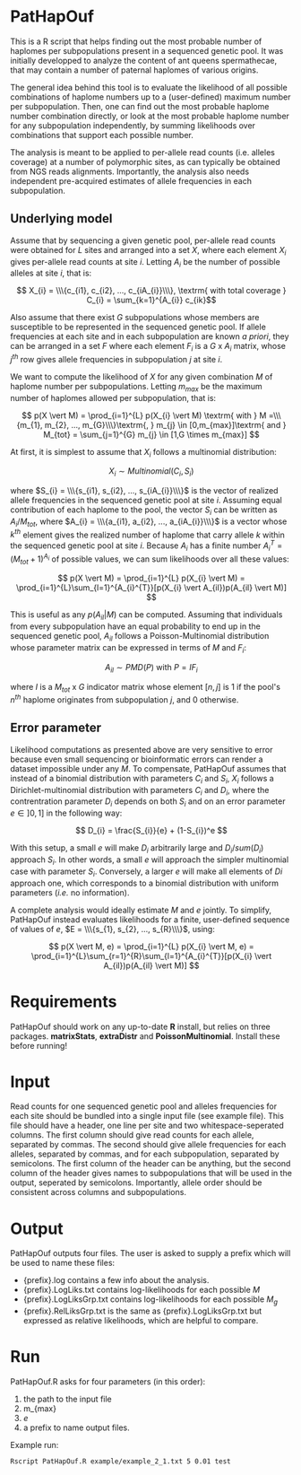 # PatHapOuf

This is a R script that helps finding out the most probable number of haplomes per subpopulations present in a sequenced genetic pool. It was initially developped to analyze the content of ant queens spermathecae, that may contain a number of paternal haplomes of various origins. 

The general idea behind this tool is to evaluate the likelihood of all possible combinations of haplome numbers up to a (user-defined) maximum number per subpopulation. Then, one can find out the most probable haplome number combination directly, or look at the most probable haplome number for any subpopulation independently, by summing likelihoods over combinations that support each possible number.

The analysis is meant to be applied to per-allele read counts (i.e. alleles coverage) at a number of polymorphic sites, as can typically be obtained from NGS reads alignments. Importantly, the analysis also needs independent pre-acquired estimates of allele frequencies in each subpopulation.

## Underlying model

Assume that by sequencing a given genetic pool, per-allele read counts were obtained for $L$ sites and arranged into a set $X$, where each element $X_{i}$ gives per-allele read counts at site $i$. Letting $A_{i}$ be the number of possible alleles at site $i$, that is: 

$$ X_{i} = \\\{c_{i1}, c_{i2}, ..., c_{iA_{i}}\\\}, \textrm{ with total coverage } C_{i} = \sum_{k=1}^{A_{i}} c_{ik}$$

Also assume that there exist $G$ subpopulations whose members are susceptible to be represented in the sequenced genetic pool. If allele frequencies at each site and in each subpopulation are known *a priori*, they can be arranged in a set $F$ where each element $F_{i}$ is a $G$ x $A_{i}$ matrix, whose $j^{th}$ row gives allele frequencies in subpopulation $j$ at site $i$.

We want to compute the likelihood of $X$ for any given combination $M$ of haplome number per subpopulations. Letting $m_{max}$ be the maximum number of haplomes allowed per subpopulation, that is:

$$ p(X \vert M) = \prod_{i=1}^{L} p(X_{i} \vert M) \textrm{  with  } M =\\\{m_{1}, m_{2}, ..., m_{G}\\\}\textrm{, } m_{j} \in [0,m_{max}]\textrm{ and } M_{tot} = \sum_{j=1}^{G} m_{j} \in [1,G \times m_{max}] $$

At first, it is simplest to assume that $X_{i}$ follows a multinomial distribution:

$$ X_{i} \sim Multinomial(C_{i}, S_{i})$$

where $S_{i} = \\\{s_{i1}, s_{i2}, ..., s_{iA_{i}}\\\}$ is the vector of realized allele frequencies in the sequenced genetic pool at site $i$. Assuming equal contribution of each haplome to the pool, the vector $S_{i}$ can be written as $A_{i}/M_{tot}$, where $A_{i} = \\\{a_{i1}, a_{i2}, ..., a_{iA_{i}}\\\}$ is a vector whose $k^{th}$ element gives the realized number of haplome that carry allele $k$ within the sequenced genetic pool at site $i$. Because $A_{i}$ has a finite number $A_{i}^{T} = (M_{tot}+1)^{A_{i}}$ of possible values, we can sum likelihoods over all these values:

$$ p(X \vert M) = \prod_{i=1}^{L} p(X_{i} \vert M) = \prod_{i=1}^{L}\sum_{l=1}^{A_{i}^{T}}[p(X_{i} \vert A_{il})p(A_{il} \vert M)] $$ 

This is useful as any $p(A_{il} \vert M)$ can be computed. Assuming that individuals from every subpopulation have an equal probability to end up in the sequenced genetic pool, $A_{il}$ follows a Poisson-Multinomial distribution whose parameter matrix can be expressed in terms of $M$ and $F_{i}$:

$$ A_{il} \sim PMD(P) \textrm{ with } P=IF_{i} $$

where $I$ is a $M_{tot}$ x $G$ indicator matrix whose element $[n,j]$ is $1$ if the pool's $n^{th}$ haplome originates from subpopulation $j$, and $0$ otherwise.

## Error parameter

Likelihood computations as presented above are very sensitive to error because even small sequencing or bioinformatic errors can render a dataset impossible under any $M$. To compensate, PatHapOuf assumes that instead of a binomial distribution with parameters $C_{i}$ and $S_{i}$, $X_{i}$ follows a Dirichlet-multinomial distribution with parameters $C_{i}$ and $D_{i}$, where the contrentration parameter $D_{i}$ depends on both $S_{i}$ and on an error parameter $e \in ]0,1]$ in the following way:

$$ D_{i} = \frac{S_{i}}{e} + (1-S_{i})^e $$
 
With this setup, a small $e$ will make $D_{i}$ arbitrarily large and $D_{i}/sum(D_{i})$ approach $S_{i}$. In other words, a small $e$ will approach the simpler multinomial case with parameter $S_{i}$. Conversely, a larger $e$ will make all elements of $D{i}$ approach one, which corresponds to a binomial distribution with uniform parameters (*i.e.* no information). 

A complete analysis would ideally estimate $M$ and $e$ jointly. To simplify, PatHapOuf instead evaluates likelihoods for a finite, user-defined sequence of values of $e$, $E = \\\{s_{1}, s_{2}, ..., s_{R}\\\}$, using: 

$$ p(X \vert M, e) = \prod_{i=1}^{L} p(X_{i} \vert M, e) = \prod_{i=1}^{L}\sum_{r=1}^{R}\sum_{l=1}^{A_{i}^{T}}[p(X_{i} \vert A_{il})p(A_{il} \vert M)] $$ 
# Requirements

PatHapOuf should work on any up-to-date **R** install, but relies on three packages. **matrixStats**, **extraDistr** and **PoissonMultinomial**. Install these before running!

# Input

Read counts for one sequenced genetic pool and alleles frequencies for each site should be bundled into a single input file (see example file). This file should have a header, one line per site and two whitespace-seperated columns. The first column should give read counts for each allele, separated by commas. The second should give allele frequencies for each alleles, separated by commas, and for each subpopulation, separated by semicolons. The first column of the header can be anything, but the second column of the header gives names to subpopulations that will be used in the output, seperated by semicolons. Importantly, allele order should be consistent across columns and subpopulations. 


# Output

PatHapOuf outputs four files. The user is asked to supply a prefix which will be used to name these files:

* {prefix}.log contains a few info about the analysis.
* {prefix}.LogLiks.txt contains log-likelihoods for each possible $M$
* {prefix}.LogLiksGrp.txt contains log-likelihoods for each possible $M_{g}$
* {prefix}.RelLiksGrp.txt is the same as {prefix}.LogLiksGrp.txt but expressed as relative likelihoods, which are helpful to compare.

# Run

PatHapOuf.R asks for four parameters (in this order):
1. the path to the input file
2. m_{max}
3. $e$
4. a prefix to name output files.

Example run:

```
Rscript PatHapOuf.R example/example_2_1.txt 5 0.01 test
```








